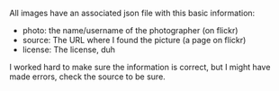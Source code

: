 All images have an associated json file with this basic information:

 * photo: the name/username of the photographer (on flickr)
 * source: The URL where I found the picture (a page on flickr)
 * license: The license, duh

I worked hard to make sure the information is correct, but I might have made errors, check the source to be sure.